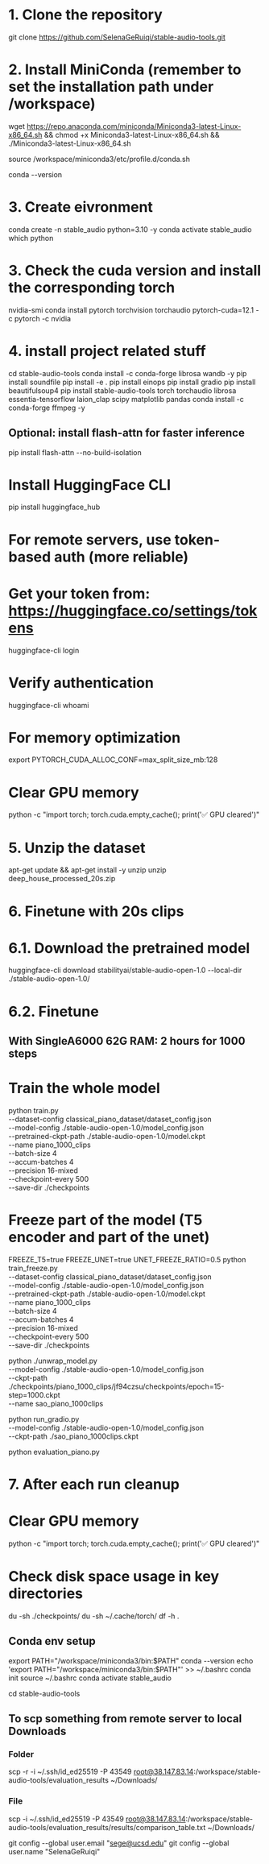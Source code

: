 # 1. Clone the repository
git clone https://github.com/SelenaGeRuiqi/stable-audio-tools.git

# 2. Install MiniConda (remember to set the installation path under /workspace)
wget https://repo.anaconda.com/miniconda/Miniconda3-latest-Linux-x86_64.sh && chmod +x Miniconda3-latest-Linux-x86_64.sh && ./Miniconda3-latest-Linux-x86_64.sh 

source /workspace/miniconda3/etc/profile.d/conda.sh

conda --version

# 3. Create eivronment
conda create -n stable_audio python=3.10 -y
conda activate stable_audio
which python


# 3. Check the cuda version and install the corresponding torch
nvidia-smi
conda install pytorch torchvision torchaudio pytorch-cuda=12.1 -c pytorch -c nvidia

# 4. install project related stuff
cd stable-audio-tools
conda install -c conda-forge librosa wandb -y
pip install soundfile
pip install -e .
pip install einops
pip install gradio
pip install beautifulsoup4
pip install stable-audio-tools torch torchaudio librosa essentia-tensorflow laion_clap scipy matplotlib pandas
conda install -c conda-forge ffmpeg -y

## Optional: install flash-attn for faster inference
pip install flash-attn --no-build-isolation

# Install HuggingFace CLI
pip install huggingface_hub

# For remote servers, use token-based auth (more reliable)
# Get your token from: https://huggingface.co/settings/tokens
huggingface-cli login

# Verify authentication
huggingface-cli whoami

# For memory optimization
export PYTORCH_CUDA_ALLOC_CONF=max_split_size_mb:128

# Clear GPU memory
python -c "import torch; torch.cuda.empty_cache(); print('✅ GPU cleared')"

# 5. Unzip the dataset
apt-get update && apt-get install -y unzip
unzip deep_house_processed_20s.zip

# 6. Finetune with 20s clips
# 6.1. Download the pretrained model
huggingface-cli download stabilityai/stable-audio-open-1.0 --local-dir ./stable-audio-open-1.0/

# 6.2. Finetune

## With SingleA6000 62G RAM: 2 hours for 1000 steps

# Train the whole model
python train.py \
  --dataset-config classical_piano_dataset/dataset_config.json \
  --model-config ./stable-audio-open-1.0/model_config.json \
  --pretrained-ckpt-path ./stable-audio-open-1.0/model.ckpt \
  --name piano_1000_clips \
  --batch-size 4 \
  --accum-batches 4 \
  --precision 16-mixed \
  --checkpoint-every 500 \
  --save-dir ./checkpoints

# Freeze part of the model (T5 encoder and part of the unet)
FREEZE_T5=true FREEZE_UNET=true UNET_FREEZE_RATIO=0.5 python train_freeze.py \
  --dataset-config classical_piano_dataset/dataset_config.json \
  --model-config ./stable-audio-open-1.0/model_config.json \
  --pretrained-ckpt-path ./stable-audio-open-1.0/model.ckpt \
  --name piano_1000_clips \
  --batch-size 4 \
  --accum-batches 4 \
  --precision 16-mixed \
  --checkpoint-every 500 \
  --save-dir ./checkpoints


python ./unwrap_model.py \
  --model-config ./stable-audio-open-1.0/model_config.json \
  --ckpt-path ./checkpoints/piano_1000_clips/jf94czsu/checkpoints/epoch=15-step=1000.ckpt \
  --name sao_piano_1000clips

python run_gradio.py \
  --model-config ./stable-audio-open-1.0/model_config.json \
  --ckpt-path ./sao_piano_1000clips.ckpt

python evaluation_piano.py

# 7. After each run cleanup

# Clear GPU memory
python -c "import torch; torch.cuda.empty_cache(); print('✅ GPU cleared')"

# Check disk space usage in key directories
du -sh ./checkpoints/
du -sh ~/.cache/torch/
df -h .


## Conda env setup
export PATH="/workspace/miniconda3/bin:$PATH"
conda --version
echo 'export PATH="/workspace/miniconda3/bin:$PATH"' >> ~/.bashrc
conda init
source ~/.bashrc
conda activate stable_audio

cd stable-audio-tools

## To scp something from remote server to local Downloads
### Folder
scp -r -i ~/.ssh/id_ed25519 -P 43549 root@38.147.83.14:/workspace/stable-audio-tools/evaluation_results ~/Downloads/
### File
scp -i ~/.ssh/id_ed25519 -P 43549 root@38.147.83.14:/workspace/stable-audio-tools/evaluation_results/results/comparison_table.txt ~/Downloads/

git config --global user.email "sege@ucsd.edu"
git config --global user.name "SelenaGeRuiqi"
